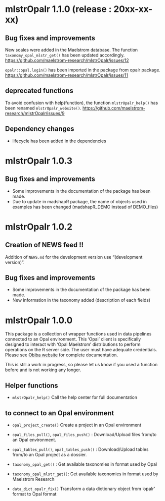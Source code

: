 
# mlstrOpalr 1.1.0 (release : 20xx-xx-xx)

## Bug fixes and improvements

New scales were added in the Maelstrom database. The function
`taxonomy_opal_mlstr_get()` has been updated accordingly.
<https://github.com/maelstrom-research/mlstrOpalr/issues/12>

`opalr::opal.login()` has been imported in the package from opalr
package. <https://github.com/maelstrom-research/mlstrOpalr/issues/11>

## deprecated functions

To avoid confusion with help(function), the function `mlstrOpalr_help()`
has been renamed `mlstrOpalr_website()`.
<https://github.com/maelstrom-research/mlstrOpalr/issues/9>

## Dependency changes

- lifecycle has been added in the dependencies

# mlstrOpalr 1.0.3

## Bug fixes and improvements

- Some improvements in the documentation of the package has been made.
- Due to update in madshapR package, the name of objects used in
  examples has been changed (madshapR_DEMO instead of DEMO_files)

# mlstrOpalr 1.0.2

## Creation of NEWS feed !!

Addition of `NEWS.md` for the development version use “(development
version)”.

## Bug fixes and improvements

- Some improvements in the documentation of the package has been made.
- New information in the taxonomy added (description of each fields)

# mlstrOpalr 1.0.0

This package is a collection of wrapper functions used in data pipelines
connected to an Opal environment. This ‘Opal’ client is specifically
designed to interact with ‘Opal Maelstrom’ distributions to perform
operations on the R server side. The user must have adequate
credentials. Please see [Obiba website](https://opaldoc.obiba.org/) for
complete documentation.

This is still a work in progress, so please let us know if you used a
function before and is not working any longer.

## Helper functions

- `mlstrOpalr_help()` Call the help center for full documentation

## to connect to an Opal environment

- `opal_project_create()` Create a project in an Opal environment

- `opal_files_pull()`, `opal_files_push()` : Download/Upload files
  from/to an Opal environment.

- `opal_tables_pull()`, `opal_tables_push()` : Download/Upload tables
  from/to an Opal project as a dossier.

- `taxonomy_opal_get()` : Get available taxonomies in format used by
  Opal

- `taxonomy_opal_mlstr_get()`: Get available taxonomies in format used
  by Maelstrom Research

- `data_dict_opalr_fix()` Transform a data dictionary object from
  ‘opalr’ format to Opal format
